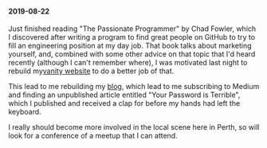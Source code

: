 #### 2019-08-22

Just finished reading "The Passionate Programmer" by Chad Fowler, which I discovered after writing a program to find great people on GitHub to try to fill an engineering position at my day job. That book talks about marketing yourself, and, combined with some other advice on that topic that I'd heard recently (although I can't remember where), I was motivated last night to rebuild my[vanity website](https://www.kranzky.com) to do a better job of that.

This lead to me rebuilding my [blog](https://medium.com/the-magic-pantry), which lead to me subscribing to Medium and finding an unpublished article entitled "Your Password is Terrible", which I published and received a clap for before my hands had left the keyboard.

I really should become more involved in the local scene here in Perth, so will look for a conference of a meetup that I can attend.